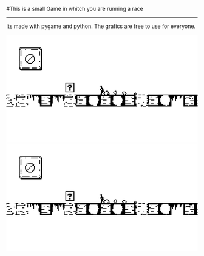 #This is a small Game in whitch you are running a race

------------
Its made with pygame and python.
The grafics are free to use for everyone.

![Ingame Pic](screenshots/ss1.png)
![Ingame Pic](screenshots/ss2.png)